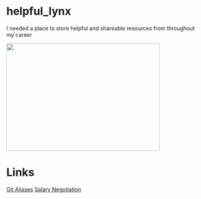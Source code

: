 # helpful_lynx
I needed a place to store helpful and shareable resources from throughout my career

<img src="https://media.giphy.com/media/SflABC9FBdRxC/giphy.gif" width="400" height="281" />

# Links
[Git Aliases](https://jonsuh.com/blog/git-command-line-shortcuts/)
[Salary Negotiation](https://www.kalzumeus.com/2012/01/23/salary-negotiation/)
